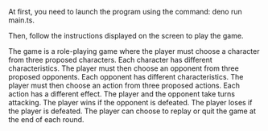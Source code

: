 At first, you need to launch the program using the command: deno run main.ts.

Then, follow the instructions displayed on the screen to play the game.

The game is a role-playing game where the player must choose a character from three proposed characters. Each character has different characteristics. The player must then choose an opponent from three proposed opponents. Each opponent has different characteristics. The player must then choose an action from three proposed actions. Each action has a different effect. The player and the opponent take turns attacking. The player wins if the opponent is defeated. The player loses if the player is defeated. The player can choose to replay or quit the game at the end of each round.